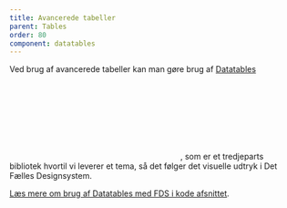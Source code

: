 ```yaml
---
title: Avancerede tabeller
parent: Tables
order: 80
component: datatables
---
```

Ved brug af avancerede tabeller kan man gøre brug af <a href="https://datatables.net/" class="icon-link">Datatables<svg class="icon-svg" focusable="false" aria-hidden="true"><use xlink:href="#open-in-new"></use></svg></a>, som er et tredjeparts bibliotek hvortil vi leverer et tema, så det følger det visuelle udtryk i Det Fælles Designsystem.

<a href="/kode/plugins/datatables/">Læs mere om brug af Datatables med FDS i kode afsnittet</a>.
